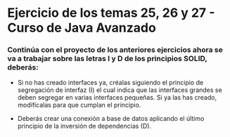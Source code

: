 # Ejercicio de los temas 25, 26 y 27 - Curso de Java Avanzado

### Continúa con el proyecto de los anteriores ejercicios ahora se va a trabajar sobre las letras I y D de los principios SOLID, deberás:

* Si no has creado interfaces ya, créalas siguiendo el principio de segregación
  de interfaz (I) el cual indica que las interfaces grandes se deben segregar en 
  varias interfaces pequeñas. Si ya las has creado, modifícalas para que cumplan el principio.

* Deberás crear una conexión a base de datos aplicando el último principio de la inversión de dependencias (D).
